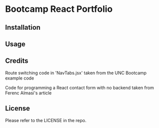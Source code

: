 # Bootcamp React Portfolio

## Installation

## Usage

## Credits

Route switching code in 'NavTabs.jsx' taken from the UNC Bootcamp example code

Code for programming a React contact form with no backend taken from Ferenc Almasi's article

## License

Please refer to the LICENSE in the repo.
